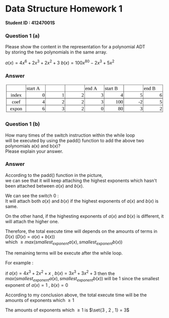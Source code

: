# Data Structure Homework 1

**Student ID : 41247001S**

### Question 1 (a)

Please show the content in the representation for a polynomial ADT <br> by storing the two polynomials in the same array.

$a(x) = 4x^6 + 2x^3 + 2x^2 + 3$ 
$b(x)= 100x^{80} -2x^3 + 5x^2$

### Answer 

![](q1a.png)

### Question 1 (b)

How many times of the switch instruction within the while loop <br>will be executed by using the padd() function to add the above two polynomials a(x) and b(x)? <br>Please explain your answer.

### Answer

According to the padd() function in the picture, <br>we can see that it will keep attaching the highest exponents which hasn't been attached between $a(x)$ and $b(x)$. <br>

We can see the switch 0 : <br> It will attach both $a(x)$ and $b(x)$ if the highest exponents of $a(x)$ and $b(x)$ is same.

On the other hand, if the highesting exponents of $a(x)$ and $b(x)$ is different, it will attach the higher one.    

Therefore, the total execute time will depends on the amounts of terms in $D(x)$ ($D(x) = a(x) + b(x)$) <br> which $\ge max(smallest_{exponent}a(x) , smallest_{exponent}b(x))$

The remaining terms will be execute after the while loop.



For example : 

if $a(x) = 4x^3 + 2x^2 + x$ , $b(x) = 3x^3 + 3x^2 + 3$
then the $max(smallest_{exponent}a(x) , smallest_{exponent}b(x))$ will be $1$ since the smallest exponent of $a(x) = 1$ , $b(x) = 0$

According to my conclusion above, the total execute time will be the amounts of exponents which $\ge 1$

The amounts of exponents which $\ge 1$ is $\set{3 , 2 , 1} = 3$


